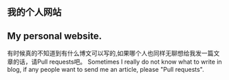 ## 我的个人网站
## My personal website.

有时候真的不知道到有什么博文可以写的,如果哪个人也同样无聊想给我发一篇文章的话，请Pull requests吧。
Sometimes I really do not know what to write in blog, if any people want to send me an article, please "Pull requests". 
